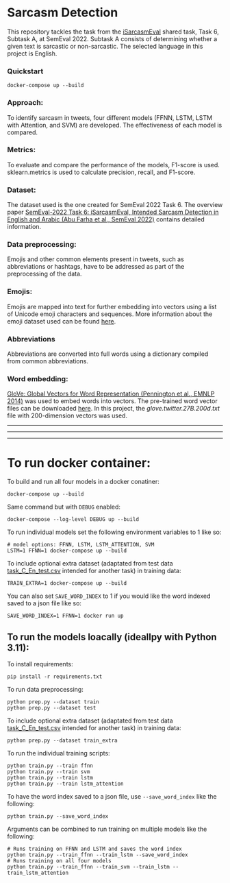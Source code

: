 # **Sarcasm Detection**

This repository tackles the task from the [iSarcasmEval](https://sites.google.com/view/semeval2022-isarcasmeval#h.t53li2ejhrh8) shared task, Task 6, Subtask A, at SemEval 2022.
Subtask A consists of determining whether a given text is sarcastic or non-sarcastic. The selected language in this project is English. 

### Quickstart

    docker-compose up --build


### Approach:

To identify sarcasm in tweets, four different models (FFNN, LSTM, LSTM with Attention, and SVM) are developed. The effectiveness of each model is compared.

### Metrics:

To evaluate and compare the performance of the models, F1-score is used. sklearn.metrics is used to calculate precision, recall, and F1-score.

### Dataset:

The dataset used is the one created for SemEval 2022 Task 6. The overview paper [SemEval-2022 Task 6: iSarcasmEval, Intended Sarcasm Detection in English and Arabic (Abu Farha et al., SemEval 2022)](https://aclanthology.org/2022.semeval-1.111/) contains detailed information.

### Data preprocessing:

Emojis and other common elements present in tweets, such as abbreviations or hashtags, have to be addressed as part of the preprocessing of the data.

### Emojis:

Emojis are mapped into text for further embedding into vectors using a list of Unicode emoji characters and sequences. More information about the emoji dataset used can be found [here](https://www.unicode.org/emoji/charts-14.0/full-emoji-list.html).

### Abbreviations

Abbreviations are converted into full words using a dictionary compiled from common abbreviations. 

### Word embedding:

[GloVe: Global Vectors for Word Representation (Pennington et al., EMNLP 2014)](https://aclanthology.org/D14-1162/) was used to embed words into vectors. 
The pre-trained word vector files can be downloaded [here](https://nlp.stanford.edu/projects/glove/).
In this project, the *glove.twitter.27B.200d.txt* file with 200-dimension vectors was used.  

------------------------------------------------------------
------------------------------------------------------------
------------------------------------------------------------ 

# To run docker container:

To build and run all four models in a docker conatiner:

    docker-compose up --build

Same command but with `DEBUG` enabled:

    docker-compose --log-level DEBUG up --build

To run individual models set the following environment variables to 1 like so:

    # model options: FFNN, LSTM, LSTM_ATTENTION, SVM
    LSTM=1 FFNN=1 docker-compose up --build

To include optional extra dataset (adaptated from test data [task_C_En_test.csv](data/test/task_C_En_test.csv) intended for another task) in training data: 

    TRAIN_EXTRA=1 docker-compose up --build

You can also set `SAVE_WORD_INDEX` to 1 if you would like the word indexed saved to a json file like so:

    SAVE_WORD_INDEX=1 FFNN=1 docker run up

## To run the models loacally (ideallpy with Python 3.11):

To install requirements:

    pip install -r requirements.txt

To run data preprocessing:

    python prep.py --dataset train
    python prep.py --dataset test

To include optional extra dataset (adaptated from test data [task_C_En_test.csv](data/test/task_C_En_test.csv) intended for another task) in training data: 

    python prep.py --dataset train_extra

To run the individual training scripts:

    python train.py --train ffnn
    python train.py --train svm
    python train.py --train lstm
    python train.py --train lstm_attention

To have the word index saved to a json file, use `--save_word_index` like the following:

    python train.py --save_word_index

Arguments can be combined to run training on multiple models like the following:

    # Runs training on FFNN and LSTM and saves the word index
    python train.py --train_ffnn --train_lstm --save_word_index
    # Runs training on all four models
    python train.py --train_ffnn --train_svm --train_lstm --train_lstm_attention
